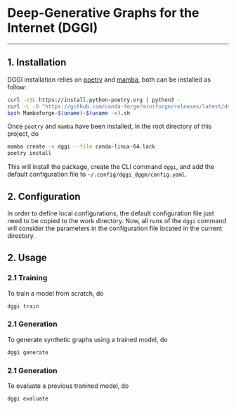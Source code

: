 # Deep-Generative Graphs for the Internet (DGGI)
---

## 1. Installation
DGGI installation relies on [poetry]() and [mamba](), both can be installed as follow:
```bash
curl -sSL https://install.python-poetry.org | python3 -
curl -L -O "https://github.com/conda-forge/miniforge/releases/latest/download/Mambaforge-$(uname)-$(uname -m).sh"
bash Mambaforge-$(uname)-$(uname -m).sh
```

Once `poetry` and `mamba` have been installed, in the root directory of this project, do
```bash
mamba create -n dggi --file conda-linux-64.lock
poetry install
```
This will install the package, create the CLI command `dggi`, and add the default configuration file to `~/.config/dggi_dggm/config.yaml`.

## 2. Configuration
In order to define local configurations, the default configuration file just need to be copied
to the work directory. Now, all runs of the `dggi` command will consider the parameters in the configuration file
located in the current directory.

## 2. Usage
### 2.1 Training
To train a model from scratch, do
```bash
dggi train
```

### 2.1 Generation
To generate synthetic graphs using a trained model, do
```bash
dggi generate
```

### 2.1 Generation
To evaluate a previous tranined model, do
```bash
dggi evaluate
```
